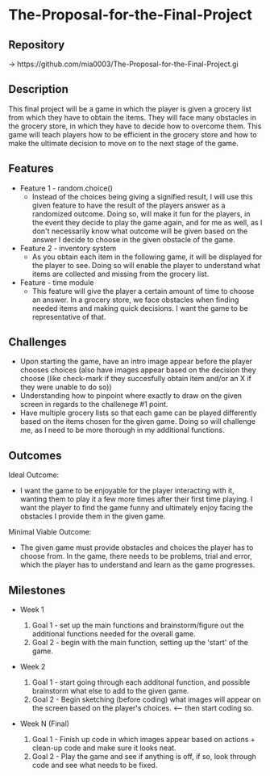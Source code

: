 # The-Proposal-for-the-Final-Project
## Repository
<Link to your project's public GitHub respository> -> https://github.com/mia0003/The-Proposal-for-the-Final-Project.gi

## Description
This final project will be a game in which the player is given a grocery list from which they have to obtain the items. They will face many obstacles in the grocery store, in which they have to decide how to overcome them. This game will teach players how to be efficient in the grocery store and how to make the ultimate decision to move on to the next stage of the game.


## Features
- Feature 1 - random.choice() 
	- Instead of the choices being giving a signified result, I will use this given feature to have the result of the players answer as a randomized outcome. Doing so, will make it fun for the players, in the event they decide to play the game again, and for me as well, as I don't necessarily know what outcome will be given based on the answer I decide to choose in the given obstacle of the game.
- Feature 2 - inventory system
	- As you obtain each item in the following game, it will be displayed for the player to see. Doing so will enable the player to understand what items are collected and missing from the grocery list.
- Feature - time module 
	- This feature will give the player a certain amount of time to choose an answer. In a grocery store, we face obstacles when finding needed items and making quick decisions. I want the game to be representative of that. 

## Challenges
- Upon starting the game, have an intro image appear before the player chooses choices (also have images appear based on the decision they choose (like check-mark if they succesfully obtain item and/or an X if they were unable to do so))
- Understanding how to pinpoint where exactly to draw on the given screen in regards to the challenege #1 point.
- Have multiple grocery lists so that each game can be played differently based on the items chosen for the given game. Doing so will challenge me, as I need to be more thorough in my additional functions.
  
## Outcomes
Ideal Outcome:
- I want the game to be enjoyable for the player interacting with it, wanting them to play it a few more times after their first time playing. I want the player to find the game funny and ultimately enjoy facing the obstacles I provide them in the given game.

Minimal Viable Outcome:
- The given game must provide obstacles and choices the player has to choose from. In the game, there needs to be problems, trial and error, which the player has to understand and learn as the game progresses.

## Milestones

- Week 1
  1. Goal 1 - set up the main functions and brainstorm/figure out the additional functions needed for the overall game.
  2. Goal 2 - begin with the main function, setting up the 'start' of the game.

- Week 2
  1. Goal 1 - start going through each additonal function, and possible brainstorm what else to add to the given game.
  2. Goal 2 - Begin sketching (before coding) what images will appear on the screen based on the player's choices. <-- then start coding so.

- Week N (Final)
  1. Goal 1 - Finish up code in which images appear based on actions + clean-up code and make sure it looks neat.
  2. Goal 2 - Play the game and see if anything is off, if so, look through code and see what needs to be fixed.
